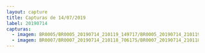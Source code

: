 ```yaml
---
layout: capture
title: Capturas de 14/07/2019
label: 20190714
capturas:
  - imagem: BR0005/BR0005_20190714_210119_149717/BR0005_20190714_210119_149717_stack_1_meteors.jpg
  - imagem: BR0007/BR0007_20190714_210118_706175/BR0007_20190714_210118_706175_stack_1_meteors.jpg
---
```

